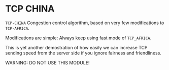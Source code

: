 TCP CHINA
========

`TCP-CHINA` Congestion control algorithm, based on very few modifications
to `TCP-AFRICA`. 

Modifications are simple: Always keep using fast mode of `TCP_AFRICA`.

This is yet another demostration of how easily we can increase TCP sending speed
from the server side if you ignore fairness and friendliness.

WARNING: DO NOT USE THIS MODULE!
